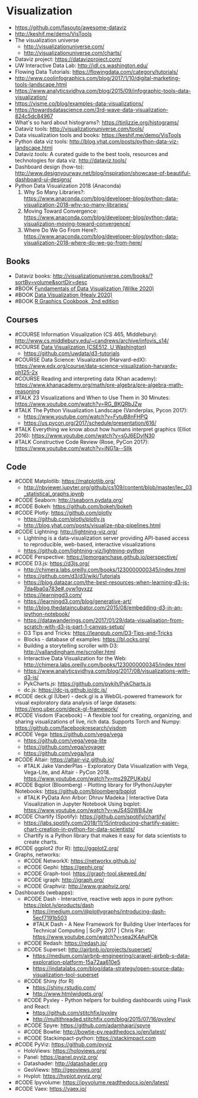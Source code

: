 # Visualization
- https://github.com/fasouto/awesome-dataviz
- http://keshif.me/demo/VisTools
- The visualization universe
	- http://visualizationuniverse.com/
	- http://visualizationuniverse.com/charts/
- Dataviz project: https://datavizproject.com/
- UW Interactive Data Lab: http://idl.cs.washington.edu/
- Flowing Data Tutorials: https://flowingdata.com/category/tutorials/
- http://www.coolinfographics.com/blog/2017/1/10/digital-marketing-tools-landscape.html
- https://www.analyticsvidhya.com/blog/2015/09/infographic-tools-data-visualization/
- https://visme.co/blog/examples-data-visualizations/
- https://towardsdatascience.com/3rd-wave-data-visualization-824c5dc84967
- What's so hard about histograms?: https://tinlizzie.org/histograms/
- Dataviz tools: http://visualizationuniverse.com/tools/
- Data visualization tools and books: https://keshif.me/demo/VisTools
- Python data viz tools: http://blog.yhat.com/posts/python-data-viz-landscape.html
- Dataviz.tools: A curated guide to the best tools, resources and technologies for data viz. http://dataviz.tools/
- Dashboard design (how-to): http://www.designyourway.net/blog/inspiration/showcase-of-beautiful-dashboard-ui-designs/    
- Python Data Visualization 2018 (Anaconda)
	1. Why So Many Libraries?: https://www.anaconda.com/blog/developer-blog/python-data-visualization-2018-why-so-many-libraries/
	2. Moving Toward Convergence: https://www.anaconda.com/blog/developer-blog/python-data-visualization-moving-toward-convergence/
	3. Where Do We Go From Here?: https://www.anaconda.com/blog/developer-blog/python-data-visualization-2018-where-do-we-go-from-here/

## Books
- Dataviz books: http://visualizationuniverse.com/books/?sortBy=volume&sortDir=desc
- #BOOK [Fundamentals of Data Visualization (Wilke 2020)](https://clauswilke.com/dataviz/)
- #BOOK [Data Visualization (Healy 2020)](https://socviz.co/)
- #BOOK [R Graphics Cookbook, 2nd edition](https://r-graphics.org/)

## Courses
- #COURSE Information Visualization (CS 465, Middlebury): http://www.cs.middlebury.edu/~candrews/archive/infovis_s14/
- #COURSE [Data Visualization (CSE512, U Washington)](http://courses.cs.washington.edu/courses/cse512/14wi/)
	- https://github.com/uwdata/d3-tutorials
- #COURSE Data Science: Visualization (Harvard-edX): https://www.edx.org/course/data-science-visualization-harvardx-ph125-2x
- #COURSE Reading and interpreting data (Khan academy): https://www.khanacademy.org/math/pre-algebra/pre-algebra-math-reasoning
- #TALK 23 Visualizations and When to Use Them in 30 Minutes: https://www.youtube.com/watch?v=RG_BKQRbJZw
- #TALK The Python Visualization Landscape (Vanderplas, Pycon 2017): 
	- https://www.youtube.com/watch?v=FytuB8nFHPQ
	- https://us.pycon.org/2017/schedule/presentation/616/
- #TALK Everything we know about how humans interpret graphics (Elliot 2016): https://www.youtube.com/watch?v=s0J6EDvlN30
- #TALK Constructive Code Review (Rose, PyCon 2017): https://www.youtube.com/watch?v=iNG1a--SIlk

## Code
- #CODE Matplotlib: https://matplotlib.org/
	- http://nbviewer.jupyter.org/github/cs109/content/blob/master/lec_03_statistical_graphs.ipynb
- #CODE Seaborn: http://seaborn.pydata.org/
- #CODE Bokeh: https://github.com/bokeh/bokeh
- #CODE Plotly: https://github.com/plotly
	- https://github.com/plotly/plotly.js
	- http://blog.yhat.com/posts/visualize-nba-pipelines.html
- #CODE Lightning: http://lightning-viz.org/
	- Lightning is a data-visualization server providing API-based access to reproducible, web-based, interactive visualizations
	- https://github.com/lightning-viz/lightning-python
- #CODE Perspective: https://jpmorganchase.github.io/perspective/
- #CODE D3.js: https://d3js.org/
	- http://chimera.labs.oreilly.com/books/1230000000345/index.html
	- https://github.com/d3/d3/wiki/Tutorials
	- https://blog.datazar.com/the-best-resources-when-learning-d3-js-7da4ba0a783e#.oyw1gyxzz
	- https://learningd3.com/
	- https://learningd3.com/blog/generative-art/
	- http://blog.thedataincubator.com/2015/08/embedding-d3-in-an-ipython-notebook/
	- https://datawanderings.com/2017/01/29/data-visualisation-from-scratch-with-d3-js-part-1-canvas-setup/
	- D3 Tips and Tricks: https://leanpub.com/D3-Tips-and-Tricks
	- Blocks - database of examples: https://bl.ocks.org/
	- Building a storytelling scroller with D3: http://vallandingham.me/scroller.html
	- Interactive Data Visualization for the Web: http://chimera.labs.oreilly.com/books/1230000000345/index.html
	- https://www.analyticsvidhya.com/blog/2017/08/visualizations-with-d3-js/
	- PykCharts.js: https://github.com/pykih/PykCharts.js
	- dc.js: https://dc-js.github.io/dc.js/
- #CODE deck.gl (Uber) - deck.gl is a WebGL-powered framework for visual exploratory data analysis of large datasets: https://eng.uber.com/deck-gl-framework/
- #CODE Visdom (Facebook) - A flexible tool for creating, organizing, and sharing visualizations of live, rich data. Supports Torch and Numpy: https://github.com/facebookresearch/visdom
- #CODE Vega: https://github.com/vega/vega
	- https://github.com/vega/vega-lite
	- https://github.com/vega/voyager
	- https://github.com/vega/lyra
- #CODE Altair: https://altair-viz.github.io/
	- #TALK Jake VanderPlas - Exploratory Data Visualization with Vega, Vega-Lite, and Altair - PyCon 2018. https://www.youtube.com/watch?v=ms29ZPUKxbU
- #CODE Bqplot (Bloomberg) - Plotting library for IPython/Jupyter Notebooks: https://github.com/bloomberg/bqplot
	- #TALK PyData Ann Arbor: Dhruv Madeka | Interactive Data Visualization in Jupyter Notebook Using bqplot: https://www.youtube.com/watch?v=wJS4S0WB4Jw
- #CODE Chartify (Spotify): https://github.com/spotify/chartify/
	- https://labs.spotify.com/2018/11/15/introducing-chartify-easier-chart-creation-in-python-for-data-scientists/
	- Chartify is a Python library that makes it easy for data scientists to create charts.
- #CODE ggplot2 (for R): http://ggplot2.org/
- Graphs, networks:
	- #CODE NetworkX: https://networkx.github.io/
	- #CODE Gephi: https://gephi.org/
	- #CODE Graph-tool: https://graph-tool.skewed.de/
	- #CODE igraph: http://igraph.org/
	- #CODE Graphviz: http://www.graphviz.org/
- Dashboards (webapps):
	- #CODE Dash - Interactive, reactive web apps in pure python: https://plot.ly/products/dash
		- https://medium.com/@plotlygraphs/introducing-dash-5ecf7191b503
		- #TALK Dash - A New Framework for Building User Interfaces for Technical Computing | SciPy 2017 | Chris Par: https://www.youtube.com/watch?v=sea2K4AuPOk
	- #CODE Redash: https://redash.io/
	- #CODE Superset:  http://airbnb.io/projects/superset/
		- https://medium.com/airbnb-engineering/caravel-airbnb-s-data-exploration-platform-15a72aa610e5
		- https://indatalabs.com/blog/data-strategy/open-source-data-visualization-tool-superset
	- #CODE Shiny (for R)
		- https://shiny.rstudio.com/
		- http://www.htmlwidgets.org/
	- #CODE Pyxley - Python helpers for building dashboards using Flask and React: 
		- https://github.com/stitchfix/pyxley
		- http://multithreaded.stitchfix.com/blog/2015/07/16/pyxley/
	- #CODE Spyre: https://github.com/adamhajari/spyre
	- #CODE Bowtie: http://bowtie-py.readthedocs.io/en/latest/
	- #CODE Stackimpact-python: https://stackimpact.com
- #CODE PyViz: https://github.com/pyviz
	- HoloViews: https://holoviews.org/
	- Panel: https://panel.pyviz.org/
	- Datashader: http://datashader.org
	 - GeoViews: http://geoviews.org/ 
	 - Hvplot: https://hvplot.pyviz.org/
- #CODE Ipyvolume: https://ipyvolume.readthedocs.io/en/latest/
- #CODE Vaex: https://vaex.io/
  
